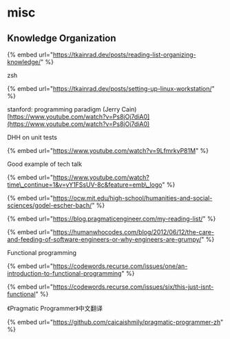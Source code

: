 # misc

## Knowledge Organization

{% embed url="https://tkainrad.dev/posts/reading-list-organizing-knowledge/" %}

zsh

{% embed url="https://tkainrad.dev/posts/setting-up-linux-workstation/" %}



stanford: programming paradigm \(Jerry Cain\) [https://www.youtube.com/watch?v=Ps8jOj7diA0](https://www.youtube.com/watch?v=Ps8jOj7diA0)



DHH on unit tests

{% embed url="https://www.youtube.com/watch?v=9LfmrkyP81M" %}

Good example of tech talk

{% embed url="https://www.youtube.com/watch?time\_continue=1&v=yY1FSsUV-8c&feature=emb\_logo" %}

{% embed url="https://ocw.mit.edu/high-school/humanities-and-social-sciences/godel-escher-bach/" %}

{% embed url="https://blog.pragmaticengineer.com/my-reading-list/" %}

{% embed url="https://humanwhocodes.com/blog/2012/06/12/the-care-and-feeding-of-software-engineers-or-why-engineers-are-grumpy/" %}

Functional programming

{% embed url="https://codewords.recurse.com/issues/one/an-introduction-to-functional-programming" %}

{% embed url="https://codewords.recurse.com/issues/six/this-just-isnt-functional" %}

《Pragmatic Programmer》中文翻译

{% embed url="https://github.com/caicaishmily/pragmatic-programmer-zh" %}

